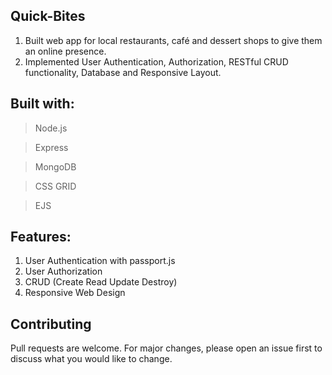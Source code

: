 ## Quick-Bites

1) Built web app for local restaurants, café and dessert shops to give them an online presence.
2) Implemented User Authentication, Authorization, RESTful CRUD functionality, Database and Responsive Layout.

## Built with:

> Node.js

> Express

> MongoDB

> CSS GRID

> EJS

## Features:
1) User Authentication with passport.js
2) User Authorization
3) CRUD (Create Read Update Destroy)
4) Responsive Web Design

## Contributing
Pull requests are welcome. For major changes, please open an issue first to discuss what you would like to change.

